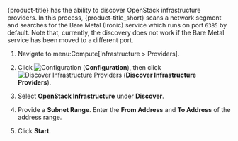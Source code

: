 {product-title} has the ability to discover OpenStack infrastructure
providers. In this process, {product-title\_short} scans a network
segment and searches for the Bare Metal (Ironic) service which runs on
port `6385` by default. Note that, currently, the discovery does not
work if the Bare Metal service has been moved to a different port.

1.  Navigate to menu:Compute\[Infrastructure \> Providers\].

2.  Click ![Configuration](1847.png) (**Configuration**), then click
    ![Discover Infrastructure Providers](1942.png) (**Discover
    Infrastructure Providers**).

3.  Select **OpenStack Infrastructure** under **Discover**.

4.  Provide a **Subnet Range**. Enter the **From Address** and **To
    Address** of the address range.

5.  Click **Start**.
